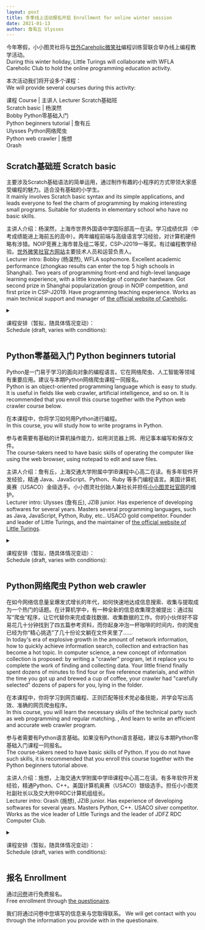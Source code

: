 ```yaml
---
layout: post
title: 冬季线上活动报名开启 Enrollment for online winter session
date: 2021-01-13
author: 詹有丘 Ulysses
---
```


今年寒假，小小图灵社将与[世外Careholic微笑社](http://careholic.cn)编程训练营联合举办线上编程教学活动。<br/>
During this winter holiday, Little Turings will collaborate with WFLA Careholic Club to hold the online programming education activity.

本次活动我们将开设多个课程：<br/>
We will provide several courses during this activity:

课程 Course | 主讲人 Lecturer
Scratch基础班<br/>Scratch basic | 杨淏然<br/>Bobby
Python零基础入门<br/>Python beginners tutorial | 詹有丘<br/>Ulysses
Python网络爬虫<br/>Python web crawler | 施想<br/>Orash

## Scratch基础班 Scratch basic

主要涉及Scratch基础语法的简单运用，通过制作有趣的小程序的方式带领大家感受编程的魅力。适合没有基础的小学生。<br/>
It mainly involves Scratch basic syntax and its simple applications, and leads everyone to feel the charm of programming by making interesting small programs. Suitable for students in elementary school who have no basic skills.

主讲人介绍：杨淏然，上海市世界外国语中学国际部高一在读。学习成绩优异（中考成绩能进上海前五的高中）。两年编程前端与高级语言学习经验，对计算机硬件略有涉猎。NOIP竞赛上海市普及组二等奖，CSP-J2019一等奖。有过编程教学经验。[世外微笑社官方网站](http://careholic.cn)主要技术人员和运营负责人。<br/>
Lecturer intro: Bobby (杨淏然), WFLA sophomore. Excellent academic performance (zhongkao results can enter the top 5 high schools in Shanghai). Two years of programming front-end and high-level language learning experience, with a little knowledge of computer hardware. Got second prize in Shanghai popularization group in NOIP competition, and first prize in CSP-J2019. Have programming teaching experience. Works as main technical support and manager of [the official website of Careholic](http://careholic.cn).

<details>
<summary><p>
课程安排（暂拟，随具体情况变动）：<br/>
Schedule (draft, varies with conditions):
</p></summary>

<p>日期：1/24、1/31、2/7、2/14、2/21<br/>
Dates: 1/24, 1/31, 2/7, 2/14, 2/21</p>

<p>每次1.5小时。具体时间待定。<br/>
1.5 hours per lesson. The time is undecided.</p>

<p>将包含以下内容：<br/>
Will contain the following contents:</p>

<table><tbody>
<tr><td>欢乐游乐场<br/>The amusement park</td><td>熟悉Scratch，学会舞台设置和角色布局。<br/>Get familiar with Scratch, learn how to set the stage and characters layout.</td></tr>
<tr><td>登陆X星球<br/>Landing in X planet</td><td>学会调整角色大小、角度。<br/>Learn how to configure the size and angle of characters.</td></tr>
<tr><td>宠物时装秀<br/>Pet fashion show</td><td>学会组合角色，修改角色的颜色。<br/>Learn how to combine characters and configure the color of characters.</td></tr>
<tr><td>美丽世界<br/>The beautiful world</td><td>学会绘制简单背景和角色，涂渐变色。<br/>Learn how to draw simple background and characters and apply gradient color.</td></tr>
<tr><td>快乐的节日<br/>The happy festival</td><td>开始接触程序，为作品增加背景音乐。<br/>Begin with programs and add background music to the work.</td></tr>
<tr><td>海底世界<br/>The undersea world</td><td></td></tr>
<tr><td>活力森林<br/>The dynamic forest</td><td></td></tr>
<tr><td>我喜欢的动物<br/>My favourite animals</td><td>理解时序。学会录音，并通过编程来组织时序，完成一个展示动画。<br/>Understand timing sequence. Learn how to record audio, and organize the timing sequence by programming to finish a animation.</td></tr>
</tbody></table>

</details>

## Python零基础入门 Python beginners tutorial

Python是一门易于学习的面向对象的编程语言。它在网络爬虫、人工智能等领域有重要应用。建议与本期Python网络爬虫课程一同报名。<br/>
Python is an object-oriented programming language which is easy to study.
It is useful in fields like web crawler, artificial intelligence, and so on.
It is recommended that you enroll this course together with the Python web crawler course below.

在本课程中，你将学习如何用Python进行编程。<br/>
In this course, you will study how to write programs in Python.

参与者需要有基础的计算机操作能力，如用浏览器上网、用记事本编写和保存文件。<br/>
The course-takers need to have basic skills of operating the computer like using the web browser, using notepad to edit and save files.

主讲人介绍：詹有丘，上海交通大学附属中学IB课程中心高二在读。有多年软件开发经验，精通 Java、JavaScript、Python、Ruby 等多门编程语言。美国计算机奥赛（USACO）金级选手。小小图灵社创始人兼社长并担任[小小图灵社官网](https://littleturings.github.io)的维护。<br/>
Lecturer intro: Ulysses (詹有丘), JZIB junior.
Has experience of developing softwares for several years.
Masters several programming languages, such as Java, JavaScript, Python, Ruby, etc..
USACO gold competitor.
Founder and leader of Little Turings, and the maintainer of [the official website of Little Turings](https://littleturings.github.io).

<details>
<summary><p>
课程安排（暂拟，随具体情况变动）：<br/>
Schedule (draft, varies with conditions):
</p></summary>

<table><tbody>
<tr><td>1/23 14:00 - 17:00</td><td>计算机基础、环境搭建、基础语法<br/>Basic computer operations, environment, basic syntax</td></tr>
<tr><td>1/24 14:00 - 17:00</td><td>基本数据类型、运算符、数学<br/>Primitive data types, operators, math</td></tr>
<tr><td>1/25 14:00 - 17:00</td><td>列表、字符串<br/>Lists, strings</td></tr>
<tr><td>1/26 14:00 - 17:00</td><td>控制结构、函数<br/>Control flow, functions</td></tr>
</tbody></table>

</details>

## Python网络爬虫 Python web crawler

在如今网络信息量呈爆发式增长的年代，如何快速地达成信息搜索、收集与提取成为一个热门的话题。在计算机学中，有一种全新的信息收集理念被提出：通过拟写“爬虫”程序，让它代替你来完成查找数据、收集数据的工作。你的小伙伴好不容易花几十分钟找到了四五篇参考资料，而你起身冲泡一杯咖啡的时间内，你的爬虫已经为你“精心挑选”了几十份论文躺在文件夹里了……<br/>
In today's era of explosive growth in the amount of network information, how to quickly achieve information search, collection and extraction has become a hot topic. In computer science, a new concept of information collection is proposed: by writing a "crawler" program, let it replace you to complete the work of finding and collecting data. Your little friend finally spent dozens of minutes to find four or five reference materials, and within the time you got up and brewed a cup of coffee, your crawler had "carefully selected" dozens of papers for you, lying in the folder. 

在本课程中，你将学习到网页编程、正则匹配等技术党必备技能，并学会写出高效、准确的网页爬虫程序。<br/>
In this course, you will learn the necessary skills of the technical party such as web programming and regular matching. , And learn to write an efficient and accurate web crawler program.

参与者需要有Python语言基础。如果没有Python语言基础，建议与本期Python零基础入门课程一同报名。<br/>
The course-takers need to have basic skills of Python.
If you do not have such skills, it is recommended that you enroll this course together with the Python beginners tutorial above.

主讲人介绍：施想，上海交通大学附属中学IB课程中心高二在读。有多年软件开发经验，精通Python、C++。美国计算机奥赛（USACO）银级选手。担任小小图灵社副社长以及交大附中RDC计算机组组长。<br/>
Lecturer intro: Orash (施想), JZIB junior.
Has experience of developing softwares for several years.
Masters Python, C++.
USACO silver competitor.
Works as the vice leader of Little Turings and the leader of JDFZ RDC Computer Club.

<details>
<summary><p>
课程安排（暂拟，随具体情况变动）：<br/>
Schedule (draft, varies with conditions):
</p></summary>

<table><tbody>
<tr><td>2/1 10:00 - 12:00</td><td>数据提取与验证码的识别<br/>Data extraction and verification code recognition</td></tr>
<tr><td>2/2 10:00 - 12:00</td><td>Scrapy框架<br/>Scrapy structure</td></tr>
<tr><td>2/3 10:00 - 12:00</td><td>爬虫数据存储<br/>Crawler data storage</td></tr>
<tr><td>2/4 10:00 - 12:00</td><td>动态数据抓取<br/>Extraction of dynamic data</td></tr>
<tr><td>2/5 10:00 - 12:00</td><td>分布式爬虫<br/>Distributed crawler</td></tr>
</tbody></table>

</details>

## 报名 Enrollment

通过[问卷](https://www.wjx.top/m/104518878.aspx)进行免费报名。<br/>
Free enrollment through [the questionaire](https://www.wjx.top/m/104518878.aspx).

我们将通过问卷中您填写的信息来与您取得联系。
We will get contact with you through the information you provide with in the questionaire.
